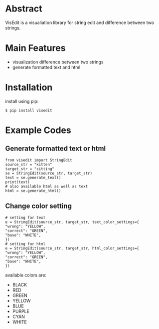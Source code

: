 # Abstract
VisEdit is a visualiation library for string edit and difference between two strings.

# Main Features

* visualization difference between two strings
* generate formatted text and html


# Installation

install using pip:

```
$ pip install visedit
```

# Example Codes

## Generate formatted text or html

```
from visedit import StringEdit
source_str = "kitten"
target_str = "sitting"
se = StringEdit(source_str, target_str)
text = se.generate_text()
print(text)
# also available html as well as text
html = se.generate_html()
```

## Change color setting

```
# setting for text
e = StringEdit(source_str, target_str, text_color_settings={
"wrong": "YELLOW",
"correct": "GREEN",
"base": "WHITE",
})
# setting for html
e = StringEdit(source_str, target_str, html_color_settings={
"wrong": "YELLOW",
"correct": "GREEN",
"base": "WHITE",
})
```

available colors are:

* BLACK
* RED
* GREEN
* YELLOW
* BLUE
* PURPLE
* CYAN
* WHITE
